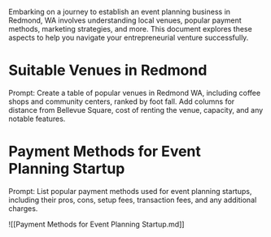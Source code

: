 Embarking on a journey to establish an event planning business in Redmond, WA involves understanding local venues, popular payment methods, marketing strategies, and more. This document explores these aspects to help you navigate your entrepreneurial venture successfully.

# Suitable Venues in Redmond

Prompt: Create a table of popular venues in Redmond WA, including coffee shops and community centers, ranked by foot fall. Add columns for distance from Bellevue Square, cost of renting the venue, capacity, and any notable features.

# Payment Methods for Event Planning Startup

Prompt: List popular payment methods used for event planning startups, including their pros, cons, setup fees, transaction fees, and any additional charges.

![[Payment Methods for Event Planning Startup.md]]

